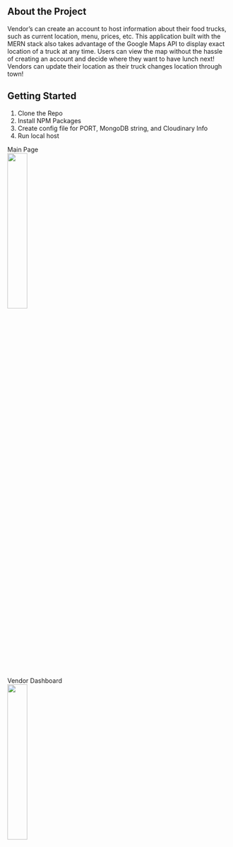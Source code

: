 ## About the Project

<p>Vendor’s can create an account to host information about their food trucks, such as current location, menu, prices, etc. This application built with the MERN stack also takes advantage of the Google Maps API to display exact location of a truck at any time. Users can view the map without the hassle of creating an account and decide where they want to have lunch next! Vendors can update their location as their truck changes location through town!</p>

## Getting Started
1. Clone the Repo
2. Install NPM Packages
3. Create config file for PORT, MongoDB string, and Cloudinary Info
4. Run local host

Main Page<br>
<img src="https://user-images.githubusercontent.com/101610922/212812600-3cbbb6ec-6ac9-4314-94b5-789275ce59c1.png" width="30%" height="auto">

Vendor Dashboard<br>
<img src="https://user-images.githubusercontent.com/101610922/212813933-44896bbe-d3bb-48dc-a392-32bb1586a7e2.gif" width="30%" height="auto">


